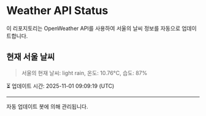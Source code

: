 
# Weather API Status

이 리포지토리는 OpenWeather API를 사용하여 서울의 날씨 정보를 자동으로 업데이트합니다.

## 현재 서울 날씨
> 서울의 현재 날씨: light rain, 온도: 10.76°C, 습도: 87%

⏳ 업데이트 시간: 2025-11-01 09:09:19 (UTC)

---
자동 업데이트 봇에 의해 관리됩니다.

